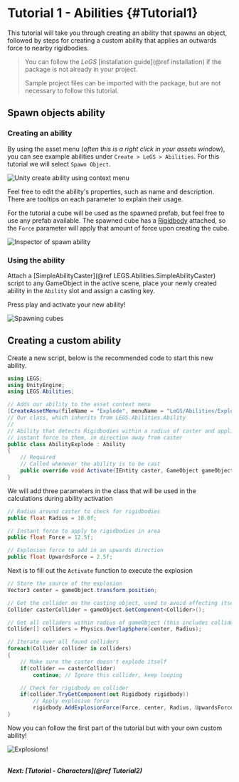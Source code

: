 # Tutorial 1 - Abilities {#Tutorial1}

This tutorial will take you through creating an ability that spawns an object,
followed by steps for creating a custom ability that applies an outwards force to nearby rigidbodies.

> You can follow the *LeGS* [installation guide](@ref installation) if the package is not already in your project.
> 
> Sample project files can be imported with the package, but are not necessary to follow this tutorial.

## Spawn objects ability
### Creating an ability
By using the asset menu (*often this is a right click in your assets window*), you can see example abilities under `Create > LeGS > Abilities`. For this tutorial we will select `Spawn Object`.

![Unity create ability using context menu](https://media.githubusercontent.com/media/lcomstive/LeGS/gh-pages/Media/Tutorial%201/CreateAbility.png)

Feel free to edit the ability's properties, such as name and description. There are tooltips on each parameter to explain their usage.

For the tutorial a cube will be used as the spawned prefab, but feel free to use any prefab available.
The spawned cube has a [Rigidbody](https://docs.unity3d.com/ScriptReference/Rigidbody.html) attached,
so the `Force` parameter will apply that amount of force upon creating the cube.

![Inspector of spawn ability](https://media.githubusercontent.com/media/lcomstive/LeGS/gh-pages/Media/Tutorial%201/SpawnObjectAbility.png)

### Using the ability
Attach a [SimpleAbilityCaster](@ref LEGS.Abilities.SimpleAbilityCaster) script to any GameObject in the active scene,
place your newly created ability in the `Ability` slot and assign a casting key.

Press play and activate your new ability!

![Spawning cubes](https://media.githubusercontent.com/media/lcomstive/LeGS/gh-pages/Media/Tutorial%201/SpawnCubes.gif)

## Creating a custom ability
Create a new script, below is the recommended code to start this new ability.

```cs
using LEGS;
using UnityEngine;
using LEGS.Abilities;

// Adds our ability to the asset context menu
[CreateAssetMenu(fileName = "Explode", menuName = "LeGS/Abilities/Explode")]
// Our class, which inherits from LEGS.Abilities.Ability
//
// Ability that detects Rigidbodies within a radius of caster and applies an
// instant force to them, in direction away from caster
public class AbilityExplode : Ability
{
	// Required
	// Called whenever the ability is to be cast 
	public override void Activate(IEntity caster, GameObject gameObject) { }
}
```

We will add three parameters in the class that will be used in the calculations during ability activation
```cs
// Radius around caster to check for rigidbodies
public float Radius = 10.0f;

// Instant force to apply to rigidbodies in area
public float Force = 12.5f;

// Explosion force to add in an upwards direction
public float UpwardsForce = 2.5f;
```

Next is to fill out the `Activate` function to execute the explosion

```cs
// Store the source of the explosion
Vector3 center = gameObject.transform.position;

// Get the collider on the casting object, used to avoid affecting itself
Collider casterCollider = gameObject.GetComponent<Collider>();

// Get all colliders within radius of gameObject (this includes colliders attached to the caster gameobject)
Collider[] colliders = Physics.OverlapSphere(center, Radius);

// Iterate over all found colliders
foreach(Collider collider in colliders)
{
	// Make sure the caster doesn't explode itself
	if(collider == casterCollider)
		continue; // Ignore this collider, keep looping

	// Check for rigidbody on collider
	if(collider.TryGetComponent(out Rigidbody rigidbody))
		// Apply explosive force
		rigidbody.AddExplosionForce(Force, center, Radius, UpwardsForce, ForceMode.Impulse);
}
```

Now you can follow the first part of the tutorial but with your own custom ability!

![Explosions!](https://media.githubusercontent.com/media/lcomstive/LeGS/gh-pages/Media/Tutorial%201/Explosion.gif)

<br>
<b><i>Next: [Tutorial - Characters](@ref Tutorial2)</i></b>